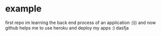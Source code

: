 # example
first repo
im learning the back end process of an application :))) and now github helps me to use heroku and deploy my apps :)
dasfja
